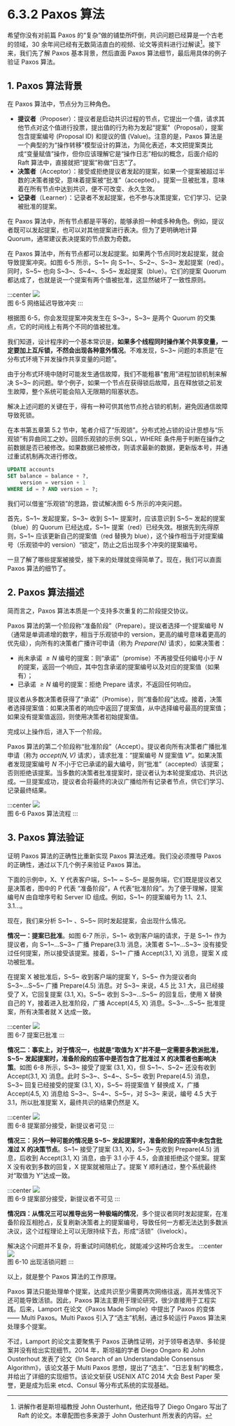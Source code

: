 # 6.3.2 Paxos 算法

希望你没有对前篇 Paxos 的“复杂”做的铺垫所吓倒，共识问题已经算是一个古老的领域，30 余年间已经有无数简洁直白的视频、论文等资料进行过解读[^1]。接下来，我们先了解 Paxos 基本背景，然后直面 Paxos 算法细节，最后用具体的例子验证 Paxos 算法。

## 1. Paxos 算法背景

在 Paxos 算法中，节点分为三种角色。

- **提议者**（Proposer）：提议者是启动共识过程的节点，它提出一个值，请求其他节点对这个值进行投票，提出值的行为称为发起“提案"（Proposal），提案包含提案编号 (Proposal ID) 和提议的值 (Value)。注意的是，Paxos 算法是一个典型的为“操作转移”模型设计的算法，为简化表述，本文把提案类比成“变量赋值”操作，但你应该理解它是“操作日志”相似的概念，后面介绍的 Raft 算法中，直接就把“提案”称做“日志”了。
- **决策者**（Acceptor）：接受或拒绝提议者发起的提案，如果一个提案被超过半数的决策者接受，意味着提案被“批准”（accepted）。提案一旦被批准，意味着在所有节点中达到共识，便不可改变、永久生效。
- **记录者**（Learner）：记录者不发起提案，也不参与决策提案，它们学习、记录被批准的提案。

在 Paxos 算法中，所有节点都是平等的，能够承担一种或多种角色。例如，提议者既可以发起提案，也可以对其他提案进行表决。但为了更明确地计算 Quorum，通常建议表决提案的节点数为奇数。

在 Paxos 算法中，所有节点都可以发起提案。如果两个节点同时发起提案，就会导致提案冲突。如图 6-5 所示，S~1~ 向 S~1~、S~2~、S~3~ 发起提案（red）。同时，S~5~ 也向 S~3~、S~4~、S~5~ 发起提案（blue）。它们的提案 Quorum 都达成了，也就是说一个提案有两个值被批准，这显然破坏了一致性原则。

:::center
  ![](../assets/paxos_2pc_choice.png) <br/>
  图 6-5 网络延迟导致冲突
:::

根据图 6-5，你会发现提案冲突发生在 S~3~，S~3~ 是两个 Quorum 的交集点，它的时间线上有两个不同的值被批准。

我们知道，设计程序的一个基本常识是，**如果多个线程同时操作某个共享变量，一定要加上互斥锁，不然会出现各种意外情况**。不难发现，S~3~ 问题的本质是“在分布式环境下并发操作共享变量的问题”。

由于分布式环境中随时可能发生通信故障，我们不能粗暴“套用”进程加锁机制来解决 S~3~ 的问题。举个例子，如果一个节点在获得锁后故障，且在释放锁之前发生故障，整个系统可能会陷入无限期的阻塞状态。

解决上述问题的关键在于，得有一种可供其他节点抢占锁的机制，避免因通信故障导致死锁。

在本书第五章第 5.2 节中，笔者介绍了“乐观锁”。分布式抢占锁的设计思想与“乐观锁”有异曲同工之妙。回顾乐观锁的示例 SQL，WHERE 条件用于判断在操作之前数据是否已被修改。如果数据已被修改，则请求最新的数据，更新版本号，并通过重试机制再次进行修改。

```SQL
UPDATE accounts 
SET balance = balance + ?, 
    version = version + 1 
WHERE id = ? AND version = ?;
```

我们可以借鉴“乐观锁”的思路，尝试解决图 6-5 所示的冲突问题。

首先，S~1~ 发起提案，S~3~ 收到 S~1~ 提案时，应该意识到 S~5~ 发起的提案（blue）的 Quorum 已经达成，S~1~ 提案（red）已经失效。根据先到先得原则，S~1~ 应该更新自己的提案值（red 替换为 blue），这个操作相当于对提案编号（乐观锁中的 version）“锁定”，防止之后出现多个冲突的提案编号。

一旦了解了哪些提案被接受，接下来的处理就变得简单了。现在，我们可以直面 Paxos 算法的细节了。

## 2. Paxos 算法描述

简而言之，Paxos 算法本质是一个支持多次重复的二阶段提交协议。

Paxos 算法的第一个阶段称“准备阶段”（Prepare）。提议者选择一个提案编号 $\mathit{N}$（通常是单调递增的数字，相当于乐观锁中的 version，更高的编号意味着更高的优先级），向所有的决策者广播许可申请（称为 $\mathit{Prepare(N)}$ 请求），如果决策者：
- 尚未承诺 $\mathit{≥N}$ 编号的提案：则“承诺”（promise）不再接受任何编号小于 $\mathit{N}$ 的提案，返回一个响应，其中包含承诺的提案编号以及对应的提案值（如果有）；
- 已承诺 $\mathit{≥N}$ 编号的提案：拒绝 Prepare 请求，不返回任何响应。

提议者从多数决策者获得了“承诺”（Promise），则“准备阶段”达成。接着，决策者选择提案值：如果决策者的响应中返回了提案值，从中选择编号最高的提案值；如果没有提案值返回，则使用决策者初始提案值。

完成以上操作后，进入下一个阶段。

Paxos 算法的第二个阶段称“批准阶段”（Accept）。提议者向所有决策者广播批准申请（称为 $\mathit{accept(N, V)}$ 请求），请求批准：“提案编号 $\mathit{N}$ 提案值 $\mathit{V}$”。如果决策者发现提案编号 $\mathit{N}$ 不小于它已承诺的最大编号，则“批准”（accepted）该提案；否则拒绝该提案。当多数的决策者批准提案时，提议者认为本轮提案成功、共识达成。一旦提案成功，提议者会将最终的决议广播给所有记录者节点，供它们学习、记录最终结果。

:::center
  ![](../assets/paxos.svg) <br/>
  图 6-6 Paxos 算法流程
:::

## 3. Paxos 算法验证

证明 Paxos 算法的正确性比重新实现 Paxos 算法还难。我们没必须推导 Paxos 的正确性，通过以下几个例子来验证 Paxos 算法。

下面的示例中，X、Y 代表客户端，S~1~ ~ S~5~ 是服务端，它们既是提议者又是决策者，图中的 P 代表 “准备阶段”，A 代表“批准阶段”。为了便于理解，提案编号$\mathit{N}$ 由自增序号和 Server ID 组成。例如，S~1~ 的提案编号为 1.1、2.1、3.1...。

现在，我们来分析 S~1~ 、S~5~ 同时发起提案，会出现什么情况。

**情况一：提案已批准**。如图 6-7 所示，S~1~ 收到客户端的请求，于是 S~1~ 作为提议者，向 S~1~...S~3~ 广播 Prepare(3.1) 消息，决策者 S~1~...S~3~ 没有接受过任何提案，所以接受该提案。接着，S~1~ 广播 Accept(3.1, X) 消息，提案 X 成功被批准。

在提案 X 被批准后，S~5~ 收到客户端的提案 Y，S~5~ 作为提议者向 S~3~...S~5~ 广播 Prepare(4.5) 消息。对 S~3~ 来说，4.5 比 3.1 大，且已经接受了 X，它回复提案 (3.1, X)。S~5~ 收到 S~3~...S~5~ 的回复后，使用 X 替换自己的 Y，接着进入批准阶段，广播 Accept(4.5, X) 消息。S~3~...S~5~ 批准提案，所有决策者就 X 达成一致。

:::center
  ![](../assets/paxos-p1.png) <br/>
  图 6-7 提案已批准
:::

**情况二：事实上，对于情况一，也就是“取值为 X”并不是一定需要多数派批准，S~5~ 发起提案时，准备阶段的应答中是否包含了批准过 X 的决策者也影响决策**。如图 6-8 所示，S~3~ 接受了提案 (3.1, X)，但 S~1~、S~2~ 还没有收到 Accept(3.1, X) 消息。此时 S~3~、S~4~、S~5~ 收到 Prepare(4.5) 消息，S~3~ 回复已经接受的提案 (3.1, X)，S~5~ 将提案值 Y 替换成 X，广播 Accept(4.5, X) 消息给 S~3~、S~4~、S~5~，对 S~3~ 来说，编号 4.5 大于 3.1，所以批准提案 X，最终共识的结果仍然是 X。

:::center
  ![](../assets/paxos-p2.png) <br/>
  图 6-8 提案部分接受，新提议者可见
:::

**情况三：另外一种可能的情况是 S~5~ 发起提案时，准备阶段的应答中未包含批准过 X 的决策节点**。S~1~ 接受了提案 (3.1, X)，S~3~ 先收到 Prepare(4.5) 消息，后收到 Accept(3.1, X) 消息，由于 3.1 小于 4.5，会直接拒绝这个提案。提案 X 没有收到多数的回复，X 提案就被阻止了。提案 Y 顺利通过，整个系统最终对“取值为 Y”达成一致。

:::center
  ![](../assets/paxos-p3.png) <br/>
  图 6-9 提案部分接受，新提议者不可见
:::

**情况四：从情况三可以推导出另一种极端的情况**，多个提议者同时发起提案，在准备阶段互相抢占，反复刷新决策者上的提案编号，导致任何一方都无法达到多数派决议，这个过程理论上可以无限持续下去，形成“活锁”（livelock）。

解决这个问题并不复杂，将重试时间随机化，就能减少这种巧合发生。
:::center
  ![](../assets/paxos-p4.png) <br/>
  图 6-10 出现活锁问题
:::

以上，就是整个 Paxos 算法的工作原理。

Paxos 算法只能处理单个提案，达成共识至少需要两次网络往返，高并发情况下还可能导致活锁。因此，Paxos 算法主要用于理论研究，很少直接用于工程实践。后来，Lamport 在论文《Paxos Made Simple》中提出了 Paxos 的变体 —— Multi Paxos。Multi Paxos 引入了“选主”机制，通过多轮运行 Paxos 算法来处理多个提案。

不过，Lamport 的论文主要聚焦于 Paxos 正确性证明，对于领导者选举、多轮提案并没有给出实现细节。2014 年，斯坦福的学者 Diego Ongaro 和 John Ousterhout 发表了论文《In Search of an Understandable Consensus Algorithm》，该论文基于 Multi Paxos 思想，提出了“选主”、“日志复制”的概念，并给出了详细的实现细节。该论文斩获 USENIX ATC 2014 大会 Best Paper 荣誉，更是成为后来 etcd、Consul 等分布式系统的实现基础。


[^1]: 讲解作者是斯坦福教授 John Ousterhunt，他还指导了 Diego Ongaro 写出了 Raft 的论文。本章配图也多来源于 John Ousterhunt 所发表的内容。
[^2]: 参见 https://lamport.azurewebsites.net/pubs/time-clocks.pdf

